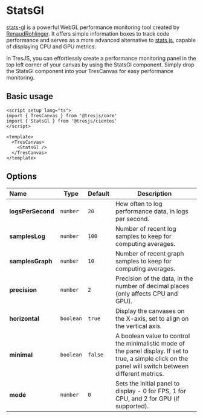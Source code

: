 # StatsGl

[stats-gl](https://github.com/RenaudRohlinger/stats-gl) is a powerful WebGL performance monitoring tool created by [RenaudRohlinger](https://github.com/RenaudRohlinger).
It offers simple information boxes to track code performance and serves as a more advanced alternative to [stats.js](https://github.com/mrdoob/stats.js/), capable of displaying CPU and GPU metrics.

In TresJS, you can effortlessly create a performance monitoring panel in the top left corner of your canvas by using the StatsGl component.
Simply drop the StatsGl component into your TresCanvas for easy performance monitoring.

## Basic usage

```vue{3,8}
<script setup lang="ts">
import { TresCanvas } from '@tresjs/core'
import { StatsGl } from '@tresjs/cientos'
</script>

<template>
  <TresCanvas>
    <StatsGl />
  </TresCanvas>
</template>
```

## Options

| Name              | Type      | Default | Description                                          |
| :---------------- | --------- | ------- | ---------------------------------------------------- |
| **logsPerSecond** | `number`  | `20`    | How often to log performance data, in logs per second. |
| **samplesLog**    | `number`  | `100`   | Number of recent log samples to keep for computing averages. |
| **samplesGraph**  | `number`  | `10`    | Number of recent graph samples to keep for computing averages. |
| **precision**     | `number`  | `2`     | Precision of the data, in the number of decimal places (only affects CPU and GPU). |
| **horizontal**    | `boolean` | `true`  | Display the canvases on the X-axis, set to align on the vertical axis. |
| **minimal**       | `boolean` | `false` | A boolean value to control the minimalistic mode of the panel display. If set to true, a simple click on the panel will switch between different metrics. |
| **mode**          | `number`  | `0`     | Sets the initial panel to display - 0 for FPS, 1 for CPU, and 2 for GPU (if supported). |
